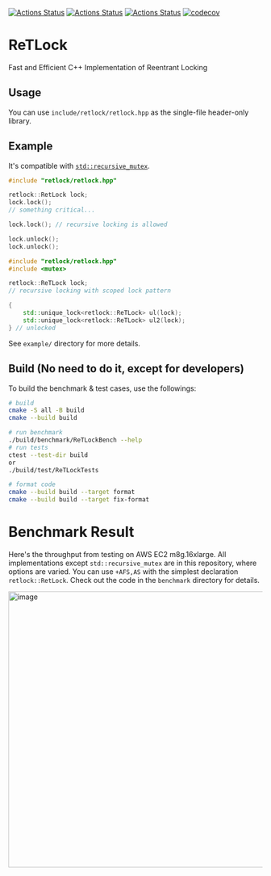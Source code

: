 [![Actions Status](https://github.com/nikezono/retlock/workflows/MacOS/badge.svg)](https://github.com/nikezono/retlock/actions)
[![Actions Status](https://github.com/nikezono/retlock/workflows/Ubuntu/badge.svg)](https://github.com/nikezono/retlock/actions)
[![Actions Status](https://github.com/nikezono/retlock/workflows/Style/badge.svg)](https://github.com/nikezono/retlock/actions)
[![codecov](https://codecov.io/gh/nikezono/retlock/graph/badge.svg?token=9PBB727WMZ)](https://codecov.io/gh/nikezono/retlock)

# ReTLock

Fast and Efficient C++ Implementation of Reentrant Locking

## Usage

You can use `include/retlock/retlock.hpp` as the single-file header-only library.

## Example

It's compatible with [`std::recursive_mutex`](https://en.cppreference.com/w/cpp/thread/recursive_mutex). 

```c++
#include "retlock/retlock.hpp"

retlock::RetLock lock;
lock.lock();
// something critical...

lock.lock(); // recursive locking is allowed

lock.unlock();
lock.unlock();
```

```c++
#include "retlock/retlock.hpp"
#include <mutex>

retlock::ReTLock lock;
// recursive locking with scoped lock pattern

{
    std::unique_lock<retlock::ReTLock> ul(lock);
    std::unique_lock<retlock::ReTLock> ul2(lock);
} // unlocked
```
See `example/` directory for more details.

## Build (No need to do it, except for developers)
To build the benchmark & test cases, use the followings:

```bash
# build
cmake -S all -B build
cmake --build build

# run benchmark
./build/benchmark/ReTLockBench --help
# run tests
ctest --test-dir build
or
./build/test/ReTLockTests

# format code
cmake --build build --target format
cmake --build build --target fix-format
```

# Benchmark Result
Here's the throughput from testing on AWS EC2 m8g.16xlarge. All implementations except `std::recursive_mutex` are in this repository, where options are varied.
You can use `+AFS,AS` with the simplest declaration `retlock::RetLock`.
Check out the code in the `benchmark` directory for details.

<img width="868" height="547" alt="image" src="https://github.com/user-attachments/assets/1449ce43-f8b1-42bb-bd4c-e5e518a6534e" />

